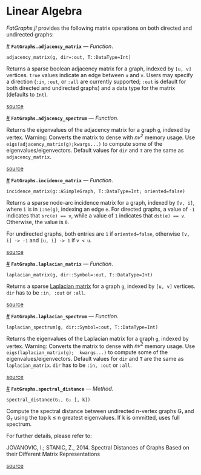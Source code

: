 
<a id='Linear-Algebra-1'></a>

# Linear Algebra


*FatGraphs.jl* provides the following matrix operations on both directed and undirected graphs:

<a id='FatGraphs.adjacency_matrix' href='#FatGraphs.adjacency_matrix'>#</a>
**`FatGraphs.adjacency_matrix`** &mdash; *Function*.



```
adjacency_matrix(g, dir=:out, T::DataType=Int)
```

Returns a sparse boolean adjacency matrix for a graph, indexed by `[u, v]` vertices. `true` values indicate an edge between `u` and `v`. Users may specify a direction (`:in`, `:out`, or `:all` are currently supported; `:out` is default for both directed and undirected graphs) and a data type for the matrix (defaults to `Int`).


<a target='_blank' href='https://github.com/CarloLucibello/FatGraphs.jl/tree/d24f6e27b50b6b0ed47bf33a6887df23218dda7f/docs/../src/linalg/spectral.jl#L9-L17' class='documenter-source'>source</a><br>

<a id='FatGraphs.adjacency_spectrum' href='#FatGraphs.adjacency_spectrum'>#</a>
**`FatGraphs.adjacency_spectrum`** &mdash; *Function*.



Returns the eigenvalues of the adjacency matrix for a graph `g`, indexed by vertex. Warning: Converts the matrix to dense with $nv^2$ memory usage. Use `eigs(adjacency_matrix(g);kwargs...)` to compute some of the eigenvalues/eigenvectors. Default values for `dir` and `T` are the same as `adjacency_matrix`.


<a target='_blank' href='https://github.com/CarloLucibello/FatGraphs.jl/tree/d24f6e27b50b6b0ed47bf33a6887df23218dda7f/docs/../src/linalg/spectral.jl#L89-L95' class='documenter-source'>source</a><br>

<a id='FatGraphs.incidence_matrix' href='#FatGraphs.incidence_matrix'>#</a>
**`FatGraphs.incidence_matrix`** &mdash; *Function*.



```
incidence_matrix(g::ASimpleGraph, T::DataType=Int; oriented=false)
```

Returns a sparse node-arc incidence matrix for a graph, indexed by `[v, i]`, where `i` is in `1:ne(g)`, indexing an edge `e`. For directed graphs, a value of `-1` indicates that `src(e) == v`, while a value of `1` indicates that `dst(e) == v`. Otherwise, the value is `0`.

For undirected graphs, both entries are `1` if `oriented=false`, otherwise `[v, i] -> -1` and `[u, i] -> 1` if `v < u`.


<a target='_blank' href='https://github.com/CarloLucibello/FatGraphs.jl/tree/d24f6e27b50b6b0ed47bf33a6887df23218dda7f/docs/../src/linalg/spectral.jl#L100-L111' class='documenter-source'>source</a><br>

<a id='FatGraphs.laplacian_matrix' href='#FatGraphs.laplacian_matrix'>#</a>
**`FatGraphs.laplacian_matrix`** &mdash; *Function*.



```
laplacian_matrix(g, dir::Symbol=:out, T::DataType=Int)
```

Returns a sparse [Laplacian matrix](https://en.wikipedia.org/wiki/Laplacian_matrix) for a graph `g`, indexed by `[u, v]` vertices. `dir` has to be `:in, :out` or `:all`.


<a target='_blank' href='https://github.com/CarloLucibello/FatGraphs.jl/tree/d24f6e27b50b6b0ed47bf33a6887df23218dda7f/docs/../src/linalg/spectral.jl#L66-L71' class='documenter-source'>source</a><br>

<a id='FatGraphs.laplacian_spectrum' href='#FatGraphs.laplacian_spectrum'>#</a>
**`FatGraphs.laplacian_spectrum`** &mdash; *Function*.



```
laplacian_spectrum(g, dir::Symbol=:out, T::DataType=Int)
```

Returns the eigenvalues of the Laplacian matrix for a graph `g`, indexed by vertex. Warning: Converts the matrix to dense with $nv^2$ memory usage. Use `eigs(laplacian_matrix(g);  kwargs...)` to compute some of the eigenvalues/eigenvectors. Default values for `dir` and `T` are the same as `laplacian_matrix`. `dir` has to be `:in, :out` or `:all`.


<a target='_blank' href='https://github.com/CarloLucibello/FatGraphs.jl/tree/d24f6e27b50b6b0ed47bf33a6887df23218dda7f/docs/../src/linalg/spectral.jl#L78-L86' class='documenter-source'>source</a><br>

<a id='FatGraphs.spectral_distance-Tuple{FatGraphs.AGraph,FatGraphs.AGraph,Integer}' href='#FatGraphs.spectral_distance-Tuple{FatGraphs.AGraph,FatGraphs.AGraph,Integer}'>#</a>
**`FatGraphs.spectral_distance`** &mdash; *Method*.



```
spectral_distance(G₁, G₂ [, k])
```

Compute the spectral distance between undirected n-vertex graphs G₁ and G₂ using the top k ≤ n greatest eigenvalues. If k is ommitted, uses full spectrum.

For further details, please refer to:

JOVANOVIC, I.; STANIC, Z., 2014. Spectral Distances of Graphs Based on their Different Matrix Representations


<a target='_blank' href='https://github.com/CarloLucibello/FatGraphs.jl/tree/d24f6e27b50b6b0ed47bf33a6887df23218dda7f/docs/../src/linalg/spectral.jl#L139-L150' class='documenter-source'>source</a><br>

